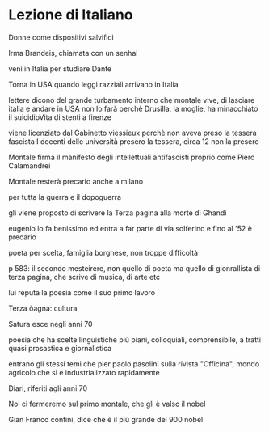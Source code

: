 # Lezione di Italiano

Donne come dispositivi salvifici

Irma Brandeis, chiamata con un senhal 

venì in Italia per studiare Dante

Torna in USA quando leggi razziali arrivano in Italia

lettere dicono del grande turbamento interno che montale vive, di lasciare italia e andare in USA
non lo farà perchè Drusilla, la moglie, ha minacchiato il suicidioVita di stenti a firenze

 viene licenziato dal Gabinetto viessieux perchè non aveva preso la tessera fascista
I docenti delle università presero la tessera, circa 12 non la presero

Montale firma il manifesto degli intellettuali antifascisti proprio come Piero Calamandrei

Montale resterà precario anche a milano

per tutta la guerra e il dopoguerra

gli viene proposto di scrivere la Terza pagina alla morte di Ghandi

eugenio lo fa benissimo ed entra a far parte di via solferino e fino al '52 è precario


poeta per scelta, famiglia borghese, non troppe difficoltà

p 583: il secondo mesteirere, non quello di poeta ma quello di gionrallista di terza pagina, che scrive di musica, di arte etc

lui reputa la poesia come il suo primo lavoro

Terza òagna: cultura

Satura esce negli anni 70

poesia che ha scelte linguistiche più piani, colloquiali, comprensibile, a tratti quasi prosastica e giornalistica

entrano gli stessi temi che pier paolo pasolini sulla rivista "Officina", mondo agricolo che si è industrializzato rapidamente


Diari, riferiti agli anni 70



Noi ci fermeremo sul primo montale, che gli è valso il nobel

Gian Franco contini, dice che è il più grande del 900
nobel 
<!--stackedit_data:
eyJoaXN0b3J5IjpbLTY5NDY5ODI2NF19
-->
